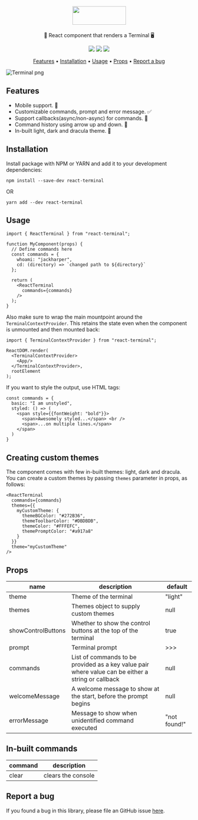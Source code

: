 <h1 align="center">
  <img src="https://react-terminal.sirv.com/static/terminal-logo-text.png" data-canonical-src="https://react-terminal.sirv.com/static/terminal-logo-text.png" width="145" height="50" />
</h1>

<p align="center">🚀 React component that renders a Terminal 🖥</p>

<p align="center">
  <a href="https://github.com/bony2023/react-terminal/actions?query=Build+and+Test"><img src="https://github.com/bony2023/react-terminal/workflows/Build%20and%20Test/badge.svg" data-canonical-src="https://github.com/bony2023/react-terminal/workflows/Build%20and%20Test/badge.svg"/></a>
  <a href="https://www.npmjs.com/package/react-terminal"><img src="https://img.shields.io/npm/v/react-terminal/latest" data-canonical-src="https://img.shields.io/npm/v/react-terminal/latest"/></a>
  <img src="https://img.shields.io/npm/l/react-terminal" data-canonical-src="https://img.shields.io/npm/l/react-terminal"/>
</p>

<p align="center">
  <a href="#features">Features</a> •
  <a href="#installation">Installation</a> •
  <a href="#usage">Usage</a> •
  <a href="#props">Props</a> •
  <a href="#report-a-bug">Report a bug</a>
</p>

![Terminal png](https://react-terminal.sirv.com/static/terminal-dracula.png)

## Features
- Mobile support. 📱
- Customizable commands, prompt and error message. ✅
- Support callbacks(async/non-async) for commands. 🔄
- Command history using arrow up and down. 🔼
- In-built light, dark and dracula theme. 🚀

## Installation
Install package with NPM or YARN and add it to your development dependencies:
```
npm install --save-dev react-terminal
```
OR
```
yarn add --dev react-terminal
```

## Usage
```
import { ReactTerminal } from "react-terminal";

function MyComponent(props) {
  // Define commands here
  const commands = {
    whoami: "jackharper",
    cd: (directory) => `changed path to ${directory}`
  };

  return (
    <ReactTerminal
      commands={commands}
    />
  );
}
```

Also make sure to wrap the main mountpoint around the `TerminalContextProvider`. This retains the state even when the component is unmounted and then mounted back:
```
import { TerminalContextProvider } from "react-terminal";

ReactDOM.render(
  <TerminalContextProvider>
    <App/>
  </TerminalContextProvider>,
  rootElement
);
```

If you want to style the output, use HTML tags:
```
const commands = {
  basic: "I am unstyled",
  styled: () => (
    <span style={{fontWeight: "bold"}}>
      <span>Awesomely styled...</span> <br />
      <span>...on multiple lines.</span>
    </span>
  )
}
```

## Creating custom themes
The component comes with few in-built themes: light, dark and dracula. You can create a custom themes by passing `themes` parameter in props, as follows:

```
<ReactTerminal
  commands={commands}
  themes={{
    myCustomTheme: {
      themeBGColor: "#272B36",
      themeToolbarColor: "#DBDBDB",
      themeColor: "#FFFEFC",
      themePromptColor: "#a917a8"
    }
  }}
  theme="myCustomTheme"
/>
```

## Props
| name | description | default |
|--|--|--|
| theme | Theme of the terminal | "light" |
| themes | Themes object to supply custom themes | null |
| showControlButtons | Whether to show the control buttons at the top of the terminal | true |
| prompt | Terminal prompt | >>>
| commands | List of commands to be provided as a key value pair where value can be either a string or callback | null
| welcomeMessage | A welcome message to show at the start, before the prompt begins | null
| errorMessage | Message to show when unidentified command executed | "not found!"

## In-built commands
| command | description |
|--|--|
| clear | clears the console |

## Report a bug
If you found a bug in this library, please file an GitHub issue [here](https://github.com/bony2023/react-terminal/issues).
